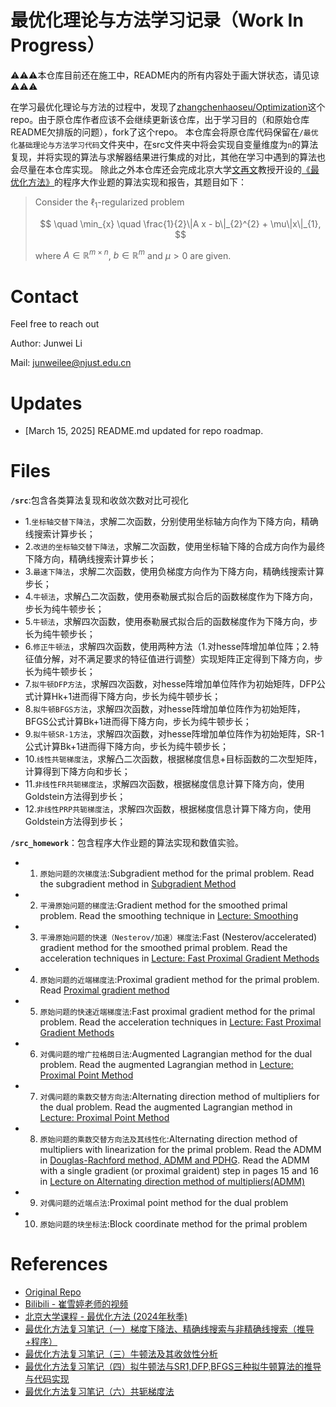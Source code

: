 # 最优化理论与方法学习记录（Work In Progress）
⚠️⚠️⚠️本仓库目前还在施工中，README内的所有内容处于画大饼状态，请见谅⚠️⚠️⚠️

在学习最优化理论与方法的过程中，发现了[zhangchenhaoseu/Optimization](https://github.com/zhangchenhaoseu/Optimization)这个repo。由于原仓库作者应该不会继续更新该仓库，出于学习目的（和原始仓库README欠排版的问题），fork了这个repo。
本仓库会将原仓库代码保留在`/最优化基础理论与方法学习代码`文件夹中，在src文件夹中将会实现自变量维度为`n`的算法复现，并将实现的算法与求解器结果进行集成的对比，其他在学习中遇到的算法也会尽量在本仓库实现。
除此之外本仓库还会完成北京大学[文再文](http://faculty.bicmr.pku.edu.cn/~wenzw/index.html)教授开设的[《最优化方法》](http://faculty.bicmr.pku.edu.cn/~wenzw/opt-2024-fall.html)的程序大作业题的算法实现和报告，其题目如下：

> Consider the $\ell_1$-regularized problem
>
> ```math
> 
>\quad \min_{x} \quad \frac{1}{2}\|A x - b\|_{2}^{2} + \mu\|x\|_{1},
> 
> ```
>
> where $A \in \mathbb{R}^{m \times n}$, $b \in \mathbb{R}^{m}$ and $\mu > 0$ are given.

# Contact
Feel free to reach out

Author: Junwei Li

Mail: [junweilee@njust.edu.cn](mailto:junweilee@njust.edu.cn)

# Updates
- [March 15, 2025]  README.md updated for repo roadmap.

# Files
**`/src`**:包含各类算法复现和收敛次数对比可视化

- 1.`坐标轴交替下降法`，求解二次函数，分别使用坐标轴方向作为下降方向，精确线搜索计算步长；
- 2.`改进的坐标轴交替下降法`，求解二次函数，使用坐标轴下降的合成方向作为最终下降方向，精确线搜索计算步长；
- 3.`最速下降法`，求解二次函数，使用负梯度方向作为下降方向，精确线搜索计算步长；
- 4.`牛顿法`，求解凸二次函数，使用泰勒展式拟合后的函数梯度作为下降方向，步长为纯牛顿步长；
- 5.`牛顿法`，求解四次函数，使用泰勒展式拟合后的函数梯度作为下降方向，步长为纯牛顿步长；
- 6.`修正牛顿法`，求解四次函数，使用两种方法（1.对hesse阵增加单位阵；2.特征值分解，对不满足要求的特征值进行调整）实现矩阵正定得到下降方向，步长为纯牛顿步长；
- 7.`拟牛顿DFP方法`，求解四次函数，对hesse阵增加单位阵作为初始矩阵，DFP公式计算Hk+1进而得下降方向，步长为纯牛顿步长；
- 8.`拟牛顿BFGS方法`，求解四次函数，对hesse阵增加单位阵作为初始矩阵，BFGS公式计算Bk+1进而得下降方向，步长为纯牛顿步长；
- 9.`拟牛顿SR-1方法`，求解四次函数，对hesse阵增加单位阵作为初始矩阵，SR-1公式计算Bk+1进而得下降方向，步长为纯牛顿步长；
- 10.`线性共轭梯度法`，求解凸二次函数，根据梯度信息+目标函数的二次型矩阵，计算得到下降方向和步长；
- 11.`非线性FR共轭梯度法`，求解四次函数，根据梯度信息计算下降方向，使用Goldstein方法得到步长；
- 12.`非线性PRP共轭梯度法`，求解四次函数，根据梯度信息计算下降方向，使用Goldstein方法得到步长；

**`/src_homework`**：包含程序大作业题的算法实现和数值实验。

- 1. `原始问题的次梯度法`:Subgradient method for the primal problem.
 Read the subgradient method in
 [Subgradient Method](http://bicmr.pku.edu.cn/˜wenzw/opt2015/lect-sgm.pdf)
- 2. `平滑原始问题的梯度法`:Gradient method for the smoothed primal problem.
 Read the smoothing technique in
 [Lecture: Smoothing](http://bicmr.pku.edu.cn/˜wenzw/opt2015/Smoothing.pdf)
- 3. `平滑原始问题的快速（Nesterov/加速）梯度法`:Fast (Nesterov/accelerated) gradient method for the smoothed primal problem.
 Read the acceleration techniques in
 [Lecture: Fast Proximal Gradient Methods](http://bicmr.pku.edu.cn/˜wenzw/opt2015/slides-fgrad.pdf)
- 4. `原始问题的近端梯度法`:Proximal gradient method for the primal problem.
 Read [Proximal gradient method](http://bicmr.pku.edu.cn/˜wenzw/opt2015/lect-proxg.pdf)
- 5. `原始问题的快速近端梯度法`:Fast proximal gradient method for the primal problem.
 Read the acceleration techniques in
 [Lecture: Fast Proximal Gradient Methods](http://bicmr.pku.edu.cn/˜wenzw/opt2015/slides-fgrad.pdf)
- 6. `对偶问题的增广拉格朗日法`:Augmented Lagrangian method for the dual problem.
 Read the augmented Lagrangian method in
 [Lecture: Proximal Point Method](http://bicmr.pku.edu.cn/˜wenzw/opt2015/lect-prox-point.pdf)
- 7. `对偶问题的乘数交替方向法`:Alternating direction method of multipliers for the dual problem.
 Read the augmented Lagrangian method in
 [Lecture: Proximal Point Method](http://bicmr.pku.edu.cn/˜wenzw/opt2015/lect-prox-point.pdf)
- 8. `原始问题的乘数交替方向法及其线性化`:Alternating direction method of multipliers with linearization for the primal problem.
 Read the ADMM in [Douglas-Rachford method, ADMM and PDHG](http://bicmr.pku.edu.cn/˜wenzw/opt2015/lect-admm.pdf).
 Read the ADMM with a single gradient (or proximal graident) step in pages 15 and 16 in
 [Lecture on Alternating direction method of multipliers(ADMM)](http://bicmr.pku.edu.cn/˜wenzw/opt2015/lect-admm-part2.pdf)
- 9. `对偶问题的近端点法`:Proximal point method for the dual problem
- 10. `原始问题的块坐标法`:Block coordinate method for the primal problem
 
# References
- [Original Repo](https://github.com/zhangchenhaoseu/Optimization)
- [Bilibili - 崔雪婷老师的视频](https://space.bilibili.com/507629580/video.)
- [北京大学课程 - 最优化方法 (2024年秋季)](http://faculty.bicmr.pku.edu.cn/~wenzw/opt-2024-fall.html)
- [最优化方法复习笔记（一）梯度下降法、精确线搜索与非精确线搜索（推导+程序）](https://zhuanlan.zhihu.com/p/271088190)
- [最优化方法复习笔记（三）牛顿法及其收敛性分析](https://zhuanlan.zhihu.com/p/293951317)
- [最优化方法复习笔记（四）拟牛顿法与SR1,DFP,BFGS三种拟牛顿算法的推导与代码实现](https://zhuanlan.zhihu.com/p/306635632)
- [最优化方法复习笔记（六）共轭梯度法](https://zhuanlan.zhihu.com/p/338838078)
